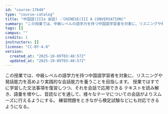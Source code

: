 ```yaml
---
id: "course:17648"
type: "course-catalog"
title: "中国語(IIIa 会話) ／CHINESE(III A CONVERSATION)"
summary: "この授業では、中級レベルの語学力を持つ中国語学習者を対象に、リスニングや発話能力を高めより実践的な会話能力を養うことを目指します。 授業ではすでに学習した文法事項を復習しつつ、それを会話で応用できる テキストを読み解き、語彙を増やし、音読な…"
tags: []
campus: ""
credits: 1
instructors: []
license: "CC-BY-4.0"
version:
  created_at: "2025-10-09T03:48:57Z"
  updated_at: "2025-10-09T03:48:57Z"
---
```

この授業では、中級レベルの語学力を持つ中国語学習者を対象に、リスニングや発話能力を高めより実践的な会話能力を養うことを目指します。 授業ではすでに学習した文法事項を復習しつつ、それを会話で応用できる テキストを読み解き、語彙を増やし、音読などを通して、様々なテーマについての会話がよりスムーズに行えるようにする。 練習問題をときながら検定試験などにも対応できるようになる。
